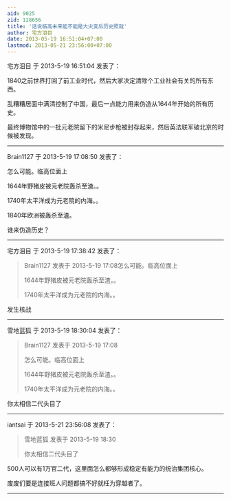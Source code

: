 ```yaml
---
aid: 9025
zid: 128656
title: '话说临高未来能不能是大灾变后历史照就'
author: 宅方泪目
date: 2013-05-19 16:51:04+07:00
lastmod: 2013-05-21 23:56:00+07:00
---
```


宅方泪目 于 2013-5-19 16:51:04 发表了：

1840之前世界打回了前工业时代，然后大家决定清除个工业社会有关的所有东西。

乱糟糟居面中满清控制了中国，最后一点能力用来伪造从1644年开始的所有历史。

最终博物馆中的一批元老院留下的米尼步枪被封存起来，然后英法联军破北京的时候被发现。

---------

Brain1127 于 2013-5-19 17:08:50 发表了：

怎么可能。临高位面上

1644年野猪皮被元老院轰杀至渣。。

1740年太平洋成为元老院的内海。。

1840年欧洲被轰杀至渣。

谁来伪造历史？

---------

宅方泪目 于 2013-5-19 17:38:42 发表了：

> Brain1127 发表于 2013-5-19 17:08怎么可能。临高位面上
> 
> 1644年野猪皮被元老院轰杀至渣。。
> 
> 1740年太平洋成为元老院的内海。。



发生核战

---------

雪地蓝狐 于 2013-5-19 18:30:04 发表了：

> Brain1127 发表于 2013-5-19 17:08
> 
> 怎么可能。临高位面上
> 
> 1644年野猪皮被元老院轰杀至渣。。
> 
> 1740年太平洋成为元老院的内海。。



你太相信二代头目了

---------

iantsai 于 2013-5-21 23:56:08 发表了：

> 雪地蓝狐 发表于 2013-5-19 18:30
> 
> 你太相信二代头目了



500人可以有1万官二代，这里面怎么都够形成稳定有能力的统治集团核心。

废废们要是连接班人问题都搞不好就枉为穿越者了。

---------

